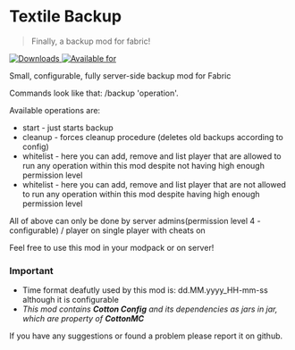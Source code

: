 # Textile Backup
>Finally, a backup mod for fabric!

[![Downloads](http://cf.way2muchnoise.eu/full_359893_downloads.svg)
![Available for](http://cf.way2muchnoise.eu/versions/359893.svg)](https://www.curseforge.com/minecraft/mc-mods/textile-backup)

Small, configurable, fully server-side backup mod for Fabric  

Commands look like that: /backup 'operation'.

Available operations are: 

 * start - just starts backup
 * cleanup - forces cleanup procedure (deletes old backups according to config)
 * whitelist - here you can add, remove and list player that are allowed to run any operation within this mod despite not having high enough permission level
 * whitelist - here you can add, remove and list player that are not allowed to run any operation within this mod despite having high enough permission level
 
All of above can only be done by server admins(permission level 4 - configurable) / player on single player with cheats on

Feel free to use this mod in your modpack or on server!

### Important

* Time format deafutly used by this mod is: dd.MM.yyyy_HH-mm-ss although it is configurable
* _This mod contains **Cotton Config** and its dependencies as jars in jar, which are property of **CottonMC**_

If you have any suggestions or found a problem please report it on github.